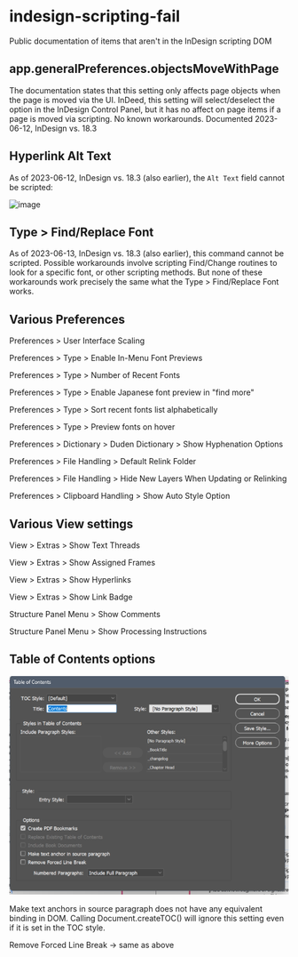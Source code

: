 # indesign-scripting-fail
Public documentation of items that aren't in the InDesign scripting DOM

## app.generalPreferences.objectsMoveWithPage
The documentation states that this setting only affects page objects when the page is moved via the UI. InDeed, this setting will select/deselect the option in the InDesign Control Panel, but it has no affect on page items if a page is moved via scripting. No known workarounds. Documented 2023-06-12, InDesign vs. 18.3

## Hyperlink Alt Text
As of 2023-06-12, InDesign vs. 18.3 (also earlier), the `Alt Text` field cannot be scripted:

<img width="565" alt="image" src="https://github.com/gilbertconsult/indesign-scripting-fail/assets/10133752/d596b430-4c17-470c-883c-b93719e9db13">

## Type > Find/Replace Font
As of 2023-06-13, InDesign vs. 18.3 (also earlier), this command cannot be scripted. Possible workarounds involve scripting Find/Change routines to look for a specific font, or other scripting methods. But none of these workarounds work precisely the same what the Type > Find/Replace Font works.

## Various Preferences

Preferences > User Interface Scaling

Preferences > Type > Enable In-Menu Font Previews

Preferences > Type > Number of Recent Fonts

Preferences > Type >  Enable Japanese font preview in "find more"

Preferences > Type > Sort recent fonts list alphabetically

Preferences > Type > Preview fonts on hover

Preferences > Dictionary > Duden Dictionary > Show Hyphenation Options

Preferences > File Handling > Default Relink Folder

Preferences > File Handling > Hide New Layers When Updating or Relinking

Preferences > Clipboard Handling > Show Auto Style Option

## Various View settings

View > Extras > Show Text Threads

View > Extras > Show Assigned Frames

View > Extras > Show Hyperlinks

View > Extras > Show Link Badge

Structure Panel Menu > Show Comments

Structure Panel Menu > Show Processing Instructions

## Table of Contents options

![TOC options](image.png)

Make text anchors in source paragraph does not have any equivalent binding in DOM. Calling Document.createTOC() will ignore this setting even if it is set in the TOC style.

Remove Forced Line Break -> same as above
